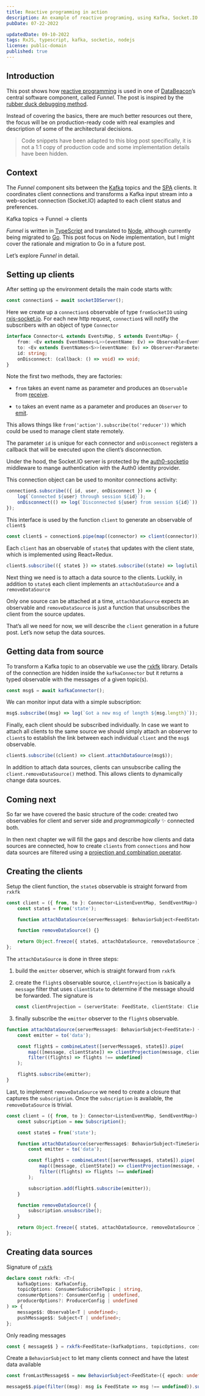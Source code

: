 ```yaml
---
title: Reactive programming in action
description: An example of reactive programing, using Kafka, Socket.IO and TypeScript
pubDate: 07-22-2022

updatedDate: 09-10-2022
tags: RxJS, typescript, kafka, socketio, nodejs
license: public-domain
published: true
---
```

## Introduction

This post shows how [reactive programming](https://reactivex.io/) is used in one of [DataBeacon](https://www.databeacon.aero)’s central software component, called _Funnel_. The post is inspired by the [rubber duck debugging method](https://rubberduckdebugging.com/).

Instead of covering the basics, there are much better resources out there, the focus will be on production-ready code with real examples and description of some of the architectural decisions.

> Code snippets have been adapted to this blog post specifically, it is not a 1:1 copy of production code and some implementation details have been hidden.

## Context

The _Funnel_ component sits between the [Kafka](https://kafka.apache.org/) topics and the [SPA](https://developer.mozilla.org/en-US/docs/Glossary/SPA) clients. It coordinates client connections and transforms a Kafka input stream into a web-socket connection (Socket.IO) adapted to each client status and preferences.

Kafka topics -> Funnel -> clients

_Funnel_ is written in [TypeScript](https://www.typescriptlang.org/) and translated to [Node](https://nodejs.org/en/), although currently being migrated to [Go](https://go.dev/). This post focus on Node implementation, but I might cover the rationale and migration to Go in a future post.

Let’s explore _Funnel_ in detail.

## Setting up clients

After setting up the environment details the main code starts with:

```typescript
const connection$ = await socketIOServer();
```

Here we create up a `connection$` observable of type `fromSocketIO` using [rxjs-socket.io](https://github.com/scristobal/rxjs-socket.io). For each new http request, `connection$` will notify the subscribers with an object of type `Connector`

```typescript
interface Connector<L extends EventsMap, S extends EventsMap> {
    from: <Ev extends EventNames<L>>(eventName: Ev) => Observable<EventParam<L, Ev>>;
    to: <Ev extends EventNames<S>>(eventName: Ev) => Observer<Parameters<S[Ev]>>;
    id: string;
    onDisconnect: (callback: () => void) => void;
}
```

Note the first two methods, they are factories:

- `from` takes an event name as parameter and produces an `Observable` from [receive](https://socket.io/docs/v4/server-api/#socketoneventname-callback).

- `to` takes an event name as a parameter and produces an `Observer` to [emit](https://socket.io/docs/v4/server-api/#socketemiteventname-args).

This allows things like `from('action').subscribe(to('reducer'))` which could be used to manage client state remotely.

The parameter `id` is unique for each connector and `onDisconnect` registers a callback that will be executed upon the client’s disconnection.

Under the hood, the Socket.IO server is protected by the [auth0-socketio](https://www.npmjs.com/package/auth0-socketio) middleware to mange authentication with the Auth0 identity provider.

This connection object can be used to monitor connections activity:

```typescript
connection$.subscribe(({ id, user, onDisconnect }) => {
    log(`Connected ${user} through session ${id}`);
    onDisconnect(() => log(`Disconnected ${user} from session ${id}`));
});
```

This interface is used by the function `client` to generate an observable of `client$`

```typescript
const client$ = connection$.pipe(map((connector) => client(connector)));
```

Each `client` has an observable of `state$` that updates with the client state, which is implemented using React+Redux.

```typescript
client$.subscribe(({ state$ }) => state$.subscribe((state) => log(util.inspect(state, { depth: 4 }))));
```

Next thing we need is to attach a data source to the clients. Luckily, in addition to `state$` each client implements an `attachDataSource` and a `removeDataSource`

Only one source can be attached at a time, `attachDataSource` expects an observable and `removeDataSource` is just a function that unsubscribes the client from the source updates.

That’s all we need for now, we will describe the `client` generation in a future post. Let’s now setup the data sources.

## Getting data from source

To transform a Kafka topic to an observable we use the [rxkfk](https://www.npmjs.com/package/rxjs-kafka) library. Details of the connection are hidden inside the `kafkaConnector` but it returns a typed observable with the messages of a given topic(s).

```typescript
const msg$ = await kafkaConnector();
```

We can monitor input data with a simple subscription:

```typescript
msg$.subscribe((msg) => log(`Got a new msg of length ${msg.length}`));
```

Finally, each client should be subscribed individually. In case we want to attach all clients to the same source we should simply attach an observer to `client$` to establish the link between each individual `client` and the `msg$` observable.

```typescript
client$.subscribe((client) => client.attachDataSource(msg$));
```

In addition to attach data sources, clients can unsubscribe calling the `client.removeDataSource()` method. This allows clients to dynamically change data sources.

## Coming next

So far we have covered the basic structure of the code: created two observables for client and server side and _programmagically_ ✨ connected both.

In then next chapter we will fill the gaps and describe how clients and data sources are connected, how to create `clients` from `connections` and how data sources are filtered using a [projection and combination operator](https://rxjs.dev/api/index/function/combineLatest).

## Creating the clients

Setup the client function, the `state$` observable is straight forward from `rxkfk`

```typescript
const client = ({ from, to }: Connector<ListenEventMap, SendEventMap>) => {
    const state$ = from('state');

    function attachDataSource(serverMessage$: BehaviorSubject<FeedState>) {}

    function removeDataSource() {}

    return Object.freeze({ state$, attachDataSource, removeDataSource });
};
```

The `attachDataSource` is done in three steps:

1. build the `emitter` observer, which is straight forward from `rxkfk`

2. create the `flight$` observable source, `clientProjection` is basically a `message` filter that uses `clientState` to determine if the message should be forwarded. The signature is

    ```typescript
    const clientProjection = (serverState: FeedState, clientState: ClientState) => FeedState;
    ```

3. finally subscribe the `emitter` observer to the `flight$` observable.

```typescript
function attachDataSource(serverMessage$: BehaviorSubject<FeedState>) {
    const emitter = to('data');

    const flight$ = combineLatest([serverMessage$, state$]).pipe(
        map(([message, clientState]) => clientProjection(message, clientState)),
        filter((flights) => flights !== undefined)
    );

    flight$.subscribe(emitter);
}
```

Last, to implement `removeDataSource` we need to create a closure that captures the `subscription`. Once the `subscription` is available, the `removeDataSource` is trivial.

```typescript
const client = ({ from, to }: Connector<ListenEventMap, SendEventMap>) => {
    const subscription = new Subscription();

    const state$ = from('state');

    function attachDataSource(serverMessage$: BehaviorSubject<TimeSeriesItem>) {
        const emitter = to('data');

        const flight$ = combineLatest([serverMessage$, state$]).pipe(
            map(([message, clientState]) => clientProjection(message, clientState)),
            filter((flights) => flights !== undefined)
        );

        subscription.add(flight$.subscribe(emitter));
    }

    function removeDataSource() {
        subscription.unsubscribe();
    }

    return Object.freeze({ state$, attachDataSource, removeDataSource });
};
```

## Creating data sources

Signature of [`rxkfk`](https://www.npmjs.com/package/rxjs-kafka)

```typescript
declare const rxkfk: <T>(
    kafkaOptions: KafkaConfig,
    topicOptions: ConsumerSubscribeTopic | string,
    consumerOptions?: ConsumerConfig | undefined,
    producerOptions?: ProducerConfig | undefined
) => {
    message$$: Observable<T | undefined>;
    pushMessage$$: Subject<T | undefined>;
};
```

Only reading messages

```typescript
const { message$$ } = rxkfk<FeedState>(kafkaOptions, topicOptions, consumerOptions);
```

Create a `BehaviorSubject` to let many clients connect and have the latest data available

```typescript
const fromLastMessage$$ = new BehaviorSubject<FeedState>({ epoch: undefined, flights: [] });

message$$.pipe(filter((msg): msg is FeedState => msg !== undefined)).subscribe(fromLastMessage$$);
```
